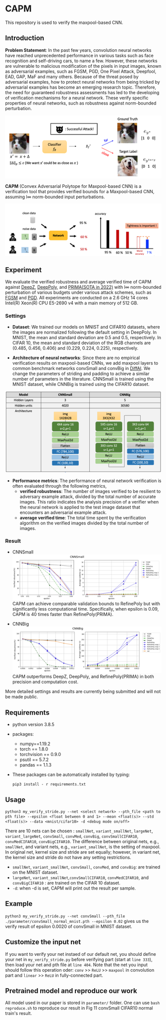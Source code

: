 # CAPM
This repository is used to verify the maxpool-based CNN.

## Introduction
**Problem Statement**: In the past few years, convolution neural networks have reached unprecedented performance in various tasks such as face recognition and self-driving cars, to name
a few. However, these networks are vulnerable to malicious modification of the pixels in input images, known as adversarial examples, such as FGSM, PGD, One Pixel Attack, Deepfool, EAD, GAP, MaF and many others. Because of the threat posed by adversarial examples, how to protect neural networks from being tricked by adversarial examples has become an emerging research topic. Therefore, the need for guaranteed robustness assessments has led to the developing of verification mechanisms for a neural network. These verify specific properties of neural networks, such as robustness against norm-bounded perturbation.  

![image](https://github.com/jiahaubai/CAPM/blob/main/images/attck.png)

**CAPM** (Convex Adversarial Polytope for Maxpool-based CNN) is a verification tool that provides verified bounds for a Maxpool-based CNN, assuming l∞ norm-bounded input perturbations.

![image](https://github.com/jiahaubai/CAPM/blob/main/images/verification.png)

## Experiment
We evaluate the verified robustness and average verified time of CAPM against [DeepZ](https://papers.nips.cc/paper_files/paper/2018/hash/f2f446980d8e971ef3da97af089481c3-Abstract.html), [DeepPoly](https://dl.acm.org/doi/10.1145/3290354), and [PRIMA(SOTA in 2022)](https://dl.acm.org/doi/abs/10.1145/3498704) with l∞ norm-bounded perturbation of various budgets under various attack schemes, such as [FGSM](https://arxiv.org/pdf/1412.6572) and [PGD](https://arxiv.org/abs/1706.06083). All experiments are conducted on a 2.6 GHz 14 cores Intel(R) Xeon(R) CPU E5-2690 v4 with a main memory of 512 GB.

### Settings
- **Dataset**: We trained our models on MNIST and CIFAR10 datasets, where the images are normalized following the default setting in DeepPoly. In MNIST, the mean and standard deviation are 0.5 and 0.5, respectively. In CIFAR 10, the mean and standard deviation of the RGB channels are (0.485, 0.456, 0.406) and (0.229, 0.224, 0.225), respectively.
  
- **Architecture of neural networks**: Since there are no empirical verification results on maxpool-based CNNs, we add maxpool layers to common benchmark networks convSmall and convBig in [DiffAI](https://proceedings.mlr.press/v80/mirman18b/mirman18b.pdf). We change the
parameters of striding and padding to achieve a similar number of parameters in the literature. CNNSmall is trained using the MNIST dataset, while CNNBig is trained using the CIFAR10 dataset. 

![image](https://github.com/jiahaubai/CAPM/blob/main/images/net_architecture.png)
  
- **Performance metrics**: The performance of neural network verification is often evaluated through the following metrics,
   - **verified robustness**: The number of images verified to be resilient to adversary example attack, divided by the total number of accurate 
     images. This ratio indicates the analysis precision of a verifier when the neural network is applied to the test image dataset that 
     encounters an adversarial example attack.
   - **average verified time**: The total time spent by the verification algorithm on the verified images divided by the total number of images.
### Result
* CNNSmall
![image](https://github.com/jiahaubai/CAPM/blob/main/images/CNN_small.png)
CAPM can achieve comparable validation bounds to RefinePoly but with significantly less computational time. Specifically, when epsilon is 0.09, CAPM is 40 times faster than RefinePoly(PRIMA).

* CNNBig
![image](https://github.com/jiahaubai/CAPM/blob/main/images/CNN_big.png)
CAPM outperforms DeepZ, DeepPoly, and RefinePoly(PRIMA) in both precision and computation cost.

More detailed settings and results are currently being submitted and will not be made public.
## Requirements

* python version 3.8.5
* packages:
  * numpy==1.19.2
  * torch == 1.8.0
  * torchvision == 0.9.0
  * psutil == 5.7.2
  * pandas == 1.1.3
  
* These packages can be automatically installed by typing: 
  ```
  pip3 install - r requirements.txt
  ```

## Usage
  ```
  python3 my_verify_stride.py --net <select network> --pth_file <path to pth file> --epsilon <float between 0 and 1> --mean <float(s)> --std <float(s)> --data <mnist/cifar10> -d <debug mode on/off>
  ```
  There are 10 nets can be chosen : `smallNet`, `variant_smallNet`, `largeNet`, `variant_largeNet`, `convSmall`, `convMed`, `convBig`, `convSmallCIFAR10`, `convMedCIFAR10`, `convBigCIFAR10`. The difference between original nets, e.g., `smallNet`, and variant nets, e.g., `variant_smallNet`, is the setting of maxpool. In original net, kernel size and stride are set equally; however, in variant net, the kernel size and stride do not have any setting restrictions.
  
  * `smallNet`, `variant_smallNet`, `convSmall`, `convMed`, and `convBig`: are trained on the MNIST dataset.
  * `largeNet`,  `variant_smallNet`,`convSmallCIFAR10`, `convMedCIFAR10`, and `convBigCIFAR10` : are trained on the CIFAR 10 dataset.
  * `-d`: when -d is set, CAPM will print out the result per sample. 

## Example
`python3 my_verify_stride.py --net convSmall --pth_file ./parameter/convSmall_normal_mnist.pth --epsilon 0.02` gives us the verify result of epsilon 0.0020 of convSmall in MNIST dataset.

## Customize the input net

If you want to verify your net instaed of our default net, you should define your net in ```my_verify_stride.py``` before verifying part (start at ```line 333```), then load your net and pth file at `line 404`. Note that the net you input should follow this operation oder: ```conv``` >> ```ReLU``` >> ```maxpool``` in convolution part and ```linear``` >> ```ReLU``` in fully-connected part.

## Pretrained model and reproduce our work
All model used in our paper is stored in `parameter/` folder. One can use `bash reproduce.sh` to reproduce our result in Fig 11 convSmall CIFAR10 normal train's result.
